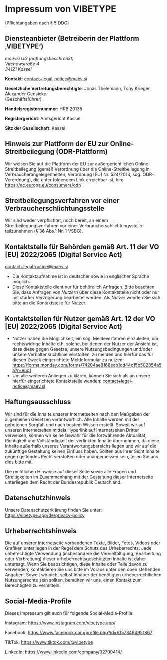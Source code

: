 # Impressum von VIBETYPE

(Pflichtangaben nach § 5 <abbr>DDG</abbr>)

## Diensteanbieter (Betreiberin der Plattform ‚VIBETYPE‘)

<address>
maevsi UG (haftungsbeschränkt)
<br/>
Virchowstraße 4
<br/>
34121 Kassel
</address>

**Kontakt**: contact+legal-notice@maev.si

**Gesetzliche Vertretungsberechtigte**: Jonas Thelemann, Tony Krieger, Alexander Gensicke
<br />
(Geschäftsführer)

**Handelsregisternummer**: HRB 20135

**Registergericht**: Amtsgericht Kassel

<!-- **Umsatzsteuer-Identifikationsnummer nach § 27a <abbr>UstG</abbr>**:  -->

**Sitz der Gesellschaft**: Kassel

## Hinweis zur Plattform der EU zur Online-Streitbeilegung (ODR-Plattform)
<!-- TODO: remove on 2025-07-20 -->
Wir weisen Sie auf die Plattform der EU zur außergerichtlichen Online-Streitbeilegung (gemäß Verordnung über die Online-Streitbeilegung in Verbraucherangelegenheiten, Verordnung [EU] Nr. 524/2013, sog. ODR-Verordnung), die unter folgendem Link erreichbar ist, hin: https://ec.europa.eu/consumers/odr/

## Streitbeilegungsverfahren vor einer Verbraucherschlichtungsstelle

Wir sind weder verpflichtet, noch bereit, an einem Streitbeilegungsverfahren vor einer Verbraucherschlichtungsstelle teilzunehmen (§ 36 Abs.1 Nr. 1 VSBG).

<!-- TODO: include once 50 employees or an annual turnover or an annual balance sheet total of more than 10 million euros reached
## Angaben zu monatlich aktiven Nutzern der VIBETYPE-Plattform gemäß Art. 24 Abs.2 der VO [EU] 2022/2065 (Digital Service Act)

Die Zahl der durchschnittlichen, monatlichen aktiven Nutzer beträgt:  -->

## Kontaktstelle für Behörden gemäß Art. 11 der VO \[EU\] 2022/2065 (Digital Service Act)

contact+legal-notice@maev.si

- Die Kontaktaufnahme ist in deutscher sowie in englischer Sprache möglich.
- Diese Kontaktstelle dient nur für behördlich Anfragen. Bitte beachten Sie, dass Anfragen von *Nutzern* über diese Kontaktstelle nicht oder nur mit starker Verzögerung bearbeitet werden. Als Nutzer wenden Sie sich bitte an die Kontaktstelle für Nutzer.

## Kontaktstellen für Nutzer gemäß Art. 12 der VO \[EU\] 2022/2065 (Digital Service Act)

- Nutzer haben die Möglichkeit, ein sog. Meldeverfahren einzuleiten, um rechtswidrige Inhalte d.h. solche, bei denen der Nutzer der Ansicht ist, dass diese gegen Gesetze, unsere Nutzungsbedingungen und/oder unsere Verhaltensrichtlinie verstoßen, zu melden und hierfür das  für diesen Zweck eingerichtete Meldeformular zu nutzen: https://forms.monday.com/forms/74204ae8168ecb1dd44c15b502854a5a?r=euc1
- Um alle weiteren Anliegen zu klären, können Sie sich als an unsere hierfür eingerichtete Kontaktstelle wenden: contact+legal-notice@maev.si

## Haftungsausschluss

Wir sind für die Inhalte unserer Internetseiten nach den Maßgaben der allgemeinen Gesetzen verantwortlich. Alle Inhalte werden mit der gebotenen Sorgfalt und nach bestem Wissen erstellt. Soweit wir auf unseren Internetseiten mittels Hyperlink auf Internetseiten Dritter verweisen, können wir keine Gewähr für die fortwährende Aktualität, Richtigkeit und Vollständigkeit der verlinkten Inhalte übernehmen, da diese Inhalte außerhalb unseres Verantwortungsbereichs liegen und wir auf die zukünftige Gestaltung keinen Einfluss haben. Sollten aus Ihrer Sicht Inhalte gegen geltendes Recht verstoßen oder unangemessen sein, teilen Sie uns dies bitte mit.

Die rechtlichen Hinweise auf dieser Seite sowie alle Fragen und Streitigkeiten im Zusammenhang mit der Gestaltung dieser Internetseite unterliegen dem Recht der Bundesrepublik Deutschland.

## Datenschutzhinweis

Unsere Datenschutzerklärung finden Sie unter: https://vibetype.app/de/privacy-policy

## Urheberrechtshinweis

Die auf unserer Internetseite vorhandenen Texte, Bilder, Fotos, Videos oder Grafiken unterliegen in der Regel dem Schutz des Urheberrechts. Jede unberechtigte Verwendung (insbesondere die Vervielfältigung, Bearbeitung oder Verbreitung) dieser urheberrechtsgeschützten Inhalte ist daher untersagt. Wenn Sie beabsichtigen, diese Inhalte oder Teile davon zu verwenden, kontaktieren Sie uns bitte im Voraus unter den oben stehenden Angaben. Soweit wir nicht selbst Inhaber der benötigten urheberrechtlichen Nutzungsrechte sein sollten, bemühen wir uns, einen Kontakt zum Berechtigten zu vermitteln.

## Social-Media-Profile

Dieses Impressum gilt auch für folgende Social-Media-Profile:

Instagram: https://www.instagram.com/vibetype.app/

Facebook: https://www.facebook.com/profile.php?id=61573494951867

TikTok: https://www.tiktok.com/@vibetype

LinkedIn: https://www.linkedin.com/company/92700414/
